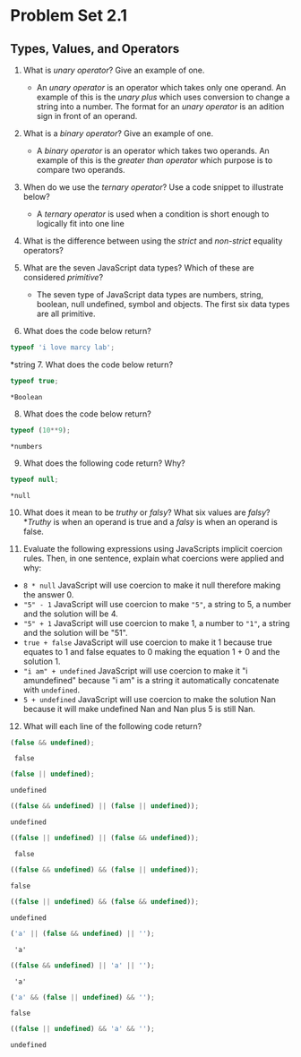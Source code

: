 # Problem Set 2.1
## Types, Values, and Operators

1. What is _unary operator_? Give an example of one.
    * An _unary operator_ is an operator which takes only one operand. An example of this is the _unary plus_ which uses conversion to change a string into a number. The format for an _unary operator_ is an adition sign in front of an operand. 

2. What is a _binary operator_? Give an example of one.
    * A _binary operator_ is an operator which takes two operands. An example of this is the _greater than operator_ which  purpose is to compare two operands. 

3. When do we use the _ternary operator_? Use a code snippet to illustrate below?
    * A _ternary operator_ is used when a condition is short enough to logically fit into one line

4. What is the difference between using the _strict_ and _non-strict_ equality operators?

5. What are the seven JavaScript data types? Which of these are considered _primitive_?
    * The seven type of JavaScript data types are numbers, string, boolean, null undefined, symbol and objects. The first six data types are all primitive.

6. What does the code below return?
  ```javascript
  typeof 'i love marcy lab';
  ```
   *string
7. What does the code below return?
  ```javascript
  typeof true;
  ```
    *Boolean
8. What does the code below return?
  ```javascript
  typeof (10**9);
  ```
    *numbers
9. What does the following code return? Why?
  ```javascript
  typeof null;
  ```
    *null
10. What does it mean to be _truthy_ or _falsy_? What six values are _falsy_?
    *_Truthy_ is when an operand is true and a _falsy_ is when an operand is false. 

11. Evaluate the following expressions using JavaScripts implicit coercion rules. Then, in one sentence, explain what coercions were applied and why:
  * `8 * null`
        JavaScript will use coercion to make it null therefore making the answer 0.
  * `"5" - 1`
        JavaScript will use coercion to make `"5"`, a string to 5, a number and the solution will be 4.
  * `"5" + 1`
        JavaScript will use coercion to make 1, a number to `"1"`, a string and the solution will be "51".
  * `true + false`
        JavaScript will use coercion to make it 1 because true equates to 1 and false equates to 0 making the equation 1 + 0 and the solution 1.
  * `"i am" + undefined`
        JavaScript will use coercion to make it "i amundefined" because "i am" is a string it automatically concatenate with `undefined`.
  * `5 + undefined`
        JavaScript will use coercion to make the solution Nan because it will make undefined Nan and Nan plus 5 is still Nan.

12. What will each line of the following code return?
   ```javascript
   (false && undefined);
   ```
     false
   ```javascript
   (false || undefined);
   ```
    undefined
   ```javascript
   ((false && undefined) || (false || undefined));
   ```
    undefined
   ```javascript
   ((false || undefined) || (false && undefined));
   ```
     false
   ```javascript
   ((false && undefined) && (false || undefined));
   ```
    false
   ```javascript
   ((false || undefined) && (false && undefined));
   ```
    undefined
   ```javascript
   ('a' || (false && undefined) || '');
   ```
     'a'
   ```javascript
   ((false && undefined) || 'a' || '');
   ```
     'a'
   ```javascript
   ('a' && (false || undefined) && '');
   ```
    false
   ```javascript
   ((false || undefined) && 'a' && '');
   ```
    undefined